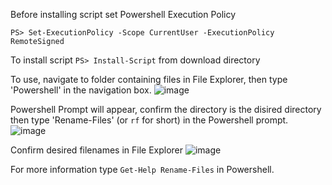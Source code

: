 Before installing script set Powershell Execution Policy

`PS> Set-ExecutionPolicy -Scope CurrentUser -ExecutionPolicy RemoteSigned`

To install script `PS> Install-Script` from download directory

To use, navigate to folder containing files in File Explorer, then type 'Powershell' in the navigation box.
![image](https://user-images.githubusercontent.com/21370528/182045045-f8d0201a-e244-48eb-8acf-0d3cad68b7de.png)

Powershell Prompt will appear, confirm the directory is the disired directory then type 'Rename-Files' (or `rf` for short) in the Powershell prompt.
![image](https://user-images.githubusercontent.com/21370528/182045079-640eded8-8f5f-45d3-ba00-65e3343d50a1.png)

Confirm desired filenames in File Explorer
![image](https://user-images.githubusercontent.com/21370528/182045091-7f463899-d13f-4b24-b2d2-bb79d8b55707.png)

For more information type `Get-Help Rename-Files` in Powershell.
